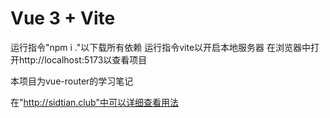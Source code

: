 # Vue 3 + Vite
运行指令"npm i ."以下载所有依赖
运行指令vite以开启本地服务器
在浏览器中打开http://localhost:5173以查看项目

本项目为vue-router的学习笔记

在"http://sidtian.club"中可以详细查看用法